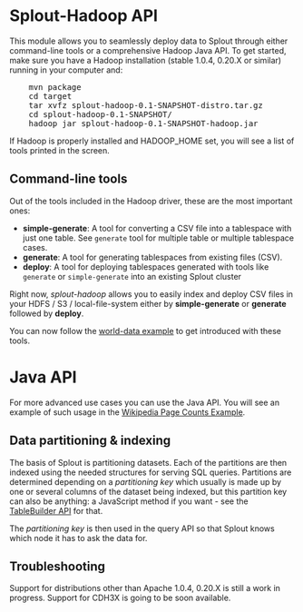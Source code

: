 Splout-Hadoop API
=================

This module allows you to seamlessly deploy data to Splout through either command-line tools or a comprehensive Hadoop Java API. To get started, make sure you have a Hadoop installation (stable 1.0.4, 0.20.X or similar) running in your computer and:

<pre>
	mvn package
	cd target
	tar xvfz splout-hadoop-0.1-SNAPSHOT-distro.tar.gz
	cd splout-hadoop-0.1-SNAPSHOT/
	hadoop jar splout-hadoop-0.1-SNAPSHOT-hadoop.jar
</pre>

If Hadoop is properly installed and HADOOP_HOME set, you will see a list of tools printed in the screen.

Command-line tools
------------------

Out of the tools included in the Hadoop driver, these are the most important ones:

- **simple-generate**: A tool for converting a CSV file into a tablespace with just one table. See <code>generate</code> tool for multiple table or multiple tablespace cases.
- **generate**: A tool for generating tablespaces from existing files (CSV).
- **deploy**: A tool for deploying tablespaces generated with tools like <code>generate</code> or <code>simple-generate</code> into an existing Splout cluster

Right now, *splout-hadoop* allows you to easily index and deploy CSV files in your HDFS / S3 / local-file-system either by **simple-generate** or **generate** followed by **deploy**.

You can now follow the [world-data example](https://github.com/datasalt/splout-db/tree/master/splout-hadoop/examples/world) to get introduced with these tools.

Java API
========

For more advanced use cases you can use the Java API. You will see an example of such usage in the [Wikipedia Page Counts Example](https://github.com/datasalt/splout-db/blob/master/splout-hadoop/src/main/java/com/splout/db/examples/PageCountsExample.java).

Data partitioning & indexing
----------------------------

The basis of Splout is partitioning datasets. Each of the partitions are then indexed using the needed structures for serving SQL queries. Partitions are determined depending on a *partitioning key* which usually is made up by one or several columns of the dataset being indexed, but this partition key can also be anything: a JavaScript method if you want - see the [TableBuilder API](https://github.com/datasalt/splout-db/blob/master/splout-hadoop/src/main/java/com/splout/db/hadoop/TableBuilder.java) for that. 

The *partitioning key* is then used in the query API so that Splout knows which node it has to ask the data for.

Troubleshooting
---------------

Support for distributions other than Apache 1.0.4, 0.20.X is still a work in progress. Support for CDH3X is going to be soon available.
